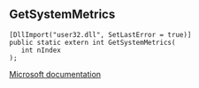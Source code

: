 ## GetSystemMetrics

```
[DllImport("user32.dll", SetLastError = true)]
public static extern int GetSystemMetrics(
   int nIndex
);
```

[Microsoft documentation](https://docs.microsoft.com/en-us/windows/win32/api/winuser/nf-winuser-getsystemmetrics)

